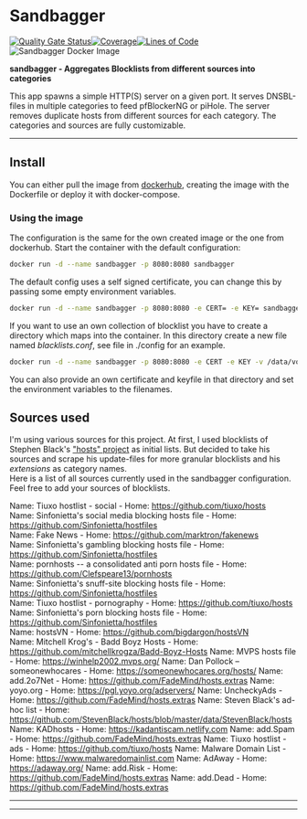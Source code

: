 # Sandbagger

[![Quality Gate Status](https://sonarcloud.io/api/project_badges/measure?project=Thomas-Walter_sandbagger&metric=alert_status)](https://sonarcloud.io/dashboard?id=Thomas-Walter_sandbagger)[![Coverage](https://sonarcloud.io/api/project_badges/measure?project=Thomas-Walter_sandbagger&metric=coverage)](https://sonarcloud.io/dashboard?id=Thomas-Walter_sandbagger)[![Lines of Code](https://sonarcloud.io/api/project_badges/measure?project=Thomas-Walter_sandbagger&metric=ncloc)](https://sonarcloud.io/dashboard?id=Thomas-Walter_sandbagger)![Sandbagger Docker Image](https://github.com/speisekatze/sandbagger/workflows/Sandbagger%20Docker%20Image/badge.svg?branch=master)

**sandbagger - Aggregates Blocklists from different sources into categories**

This app spawns a simple HTTP(S) server on a given port.
It serves DNSBL-files in multiple categories to feed pfBlockerNG or piHole.
The server removes duplicate hosts from different sources for each category.
The categories and sources are fully customizable.  

---

## Install

You can either pull the image from [dockerhub](https://hub.docker.com/r/speisekatze/sandbagger), creating the image with the Dockerfile
or deploy it with docker-compose.

### Using the image

The configuration is the same for the own created image or the one from dockerhub.
Start the container with the default configuration:

```bash
docker run -d --name sandbagger -p 8080:8080 sandbagger
```

The default config uses a self signed certificate, you can change this by passing some empty environment variables.

```bash
docker run -d --name sandbagger -p 8080:8080 -e CERT= -e KEY= sandbagger
```

If you want to use an own collection of blocklist you have to create a directory which maps into the container. In this directory
create a new file named _blacklists.conf_, see file in ./config for an example.

```bash
docker run -d --name sandbagger -p 8080:8080 -e CERT -e KEY -v /data/volumes/sandbagger:/sandbagger/ext sandbagger
```

You can also provide an own certificate and keyfile in that directory and set the environment variables to the filenames.

## Sources used

I'm using various sources for this project.
At first, I used blocklists of Stephen Black's ["hosts" project](https://github.com/StevenBlack/hosts/) as initial lists.
But decided to take his sources and scrape his update-files for more granular blocklists and his *extensions* as category names.  
Here is a list of all sources currently used in the sandbagger configuration. Feel free to add your sources of blocklists.  

Name: Tiuxo hostlist - social -
Home: <https://github.com/tiuxo/hosts>  
Name: Sinfonietta's social media blocking hosts file -
Home: <https://github.com/Sinfonietta/hostfiles>  
Name: Fake News -
Home: <https://github.com/marktron/fakenews>  
Name: Sinfonietta's gambling blocking hosts file -
Home: <https://github.com/Sinfonietta/hostfiles>  
Name: pornhosts -- a consolidated anti porn hosts file -
Home: <https://github.com/Clefspeare13/pornhosts>  
Name: Sinfonietta's snuff-site blocking hosts file -
Home: <https://github.com/Sinfonietta/hostfiles>  
Name: Tiuxo hostlist - pornography -
Home: <https://github.com/tiuxo/hosts>  
Name: Sinfonietta's porn blocking hosts file -
Home: <https://github.com/Sinfonietta/hostfiles>  
Name: hostsVN -
Home: <https://github.com/bigdargon/hostsVN>  
Name: Mitchell Krog's - Badd Boyz Hosts -
Home: <https://github.com/mitchellkrogza/Badd-Boyz-Hosts>
Name: MVPS hosts file -
Home: <https://winhelp2002.mvps.org/>
Name: Dan Pollock – someonewhocares -
Home: <https://someonewhocares.org/hosts/>
Name: add.2o7Net -
Home: <https://github.com/FadeMind/hosts.extras>
Name: yoyo.org -
Home: <https://pgl.yoyo.org/adservers/>
Name: UncheckyAds -
Home: <https://github.com/FadeMind/hosts.extras>
Name: Steven Black's ad-hoc list -
Home: <https://github.com/StevenBlack/hosts/blob/master/data/StevenBlack/hosts>
Name: KADhosts -
Home: <https://kadantiscam.netlify.com>
Name: add.Spam -
Home: <https://github.com/FadeMind/hosts.extras>
Name: Tiuxo hostlist - ads -
Home: <https://github.com/tiuxo/hosts>
Name: Malware Domain List -
Home: <https://www.malwaredomainlist.com>
Name: AdAway -
Home: <https://adaway.org/>
Name: add.Risk -
Home: <https://github.com/FadeMind/hosts.extras>
Name: add.Dead -
Home: <https://github.com/FadeMind/hosts.extras>

---

---
